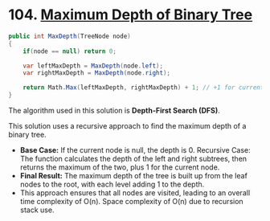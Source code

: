 ﻿# 104. [Maximum Depth of Binary Tree](https://leetcode.com/problems/maximum-depth-of-binary-tree)

```C#
public int MaxDepth(TreeNode node)
{
    if(node == null) return 0;

    var leftMaxDepth = MaxDepth(node.left);
    var rightMaxDepth = MaxDepth(node.right);

    return Math.Max(leftMaxDepth, rightMaxDepth) + 1; // +1 for current node;
}
```

The algorithm used in this solution is **Depth-First Search (DFS)**.

This solution uses a recursive approach to find the maximum depth of a binary tree.

- **Base Case:** If the current node is null, the depth is 0.
Recursive Case: The function calculates the depth of the left and right subtrees, then returns the maximum of the two, plus 1 for the current node.
- **Final Result:** The maximum depth of the tree is built up from the leaf nodes to the root, with each level adding 1 to the depth.
- This approach ensures that all nodes are visited, leading to an overall time complexity of O(n). Space complexity of O(n) due to recursion stack use.